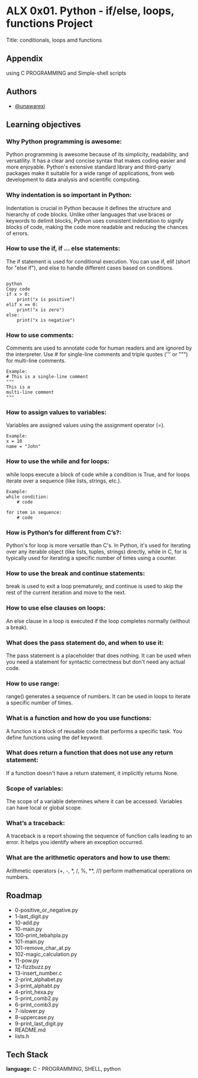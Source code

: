 
# ALX 0x01. Python - if/else, loops, functions Project

Title: conditionals, loops amd functions


## Appendix

using C PROGRAMMING and Simple-shell scripts
## Authors

- [@unawarexi](https://www.github.com/unawarexi)





## Learning objectives

### Why Python programming is awesome:
Python programming is awesome because of its simplicity, readability, and versatility. It has a clear and concise syntax that makes coding easier and more enjoyable. Python's extensive standard library and third-party packages make it suitable for a wide range of applications, from web development to data analysis and scientific computing.

### Why indentation is so important in Python:
Indentation is crucial in Python because it defines the structure and hierarchy of code blocks. Unlike other languages that use braces or keywords to delimit blocks, Python uses consistent indentation to signify blocks of code, making the code more readable and reducing the chances of errors.

### How to use the if, if ... else statements:
The if statement is used for conditional execution. You can use if, elif (short for "else if"), and else to handle different cases based on conditions.

``` Example:

python
Copy code
if x > 0:
    print("x is positive")
elif x == 0:
    print("x is zero")
else:
    print("x is negative")
```
### How to use comments:
Comments are used to annotate code for human readers and are ignored by the interpreter. Use # for single-line comments and triple quotes (''' or """) for multi-line comments.

``` 
Example:
# This is a single-line comment
"""
This is a
multi-line comment
"""
```
### How to assign values to variables:
Variables are assigned values using the assignment operator (=).

```
Example:
x = 10
name = "John"
```
### How to use the while and for loops:
while loops execute a block of code while a condition is True, and for loops iterate over a sequence (like lists, strings, etc.).

```
Example:
while condition:
    # code

for item in sequence:
    # code
```
### How is Python’s for different from C’s?:
Python's for loop is more versatile than C's. In Python, it's used for iterating over any iterable object (like lists, tuples, strings) directly, while in C, for is typically used for iterating a specific number of times using a counter.

### How to use the break and continue statements:
break is used to exit a loop prematurely, and continue is used to skip the rest of the current iteration and move to the next.

### How to use else clauses on loops:
An else clause in a loop is executed if the loop completes normally (without a break).

### What does the pass statement do, and when to use it:
The pass statement is a placeholder that does nothing. It can be used when you need a statement for syntactic correctness but don't need any actual code.

### How to use range:
range() generates a sequence of numbers. It can be used in loops to iterate a specific number of times.

### What is a function and how do you use functions:
A function is a block of reusable code that performs a specific task. You define functions using the def keyword.

### What does return a function that does not use any return statement:
If a function doesn't have a return statement, it implicitly returns None.

### Scope of variables:
The scope of a variable determines where it can be accessed. Variables can have local or global scope.

### What’s a traceback:
A traceback is a report showing the sequence of function calls leading to an error. It helps you identify where an exception occurred.

### What are the arithmetic operators and how to use them:
Arithmetic operators (+, -, *, /, %, **, //) perform mathematical operations on numbers.


## Roadmap

- 0-positive_or_negative.py
- 1-last_digit.py
- 10-add.py
- 10-main.py
- 100-print_tebahpla.py
- 101-main.py
- 101-remove_char_at.py
- 102-magic_calculation.py
- 11-pow.py
- 12-fizzbuzz.py
- 13-insert_number.c
- 2-print_alphabet.py
- 3-print_alphabt.py
- 4-print_hexa.py
- 5-print_comb2.py
- 6-print_comb3.py
- 7-islower.py
- 8-uppercase.py
- 9-print_last_digit.py
- README.md
- lists.h
## Tech Stack

**language:** C - PROGRAMMING, SHELL,  python
